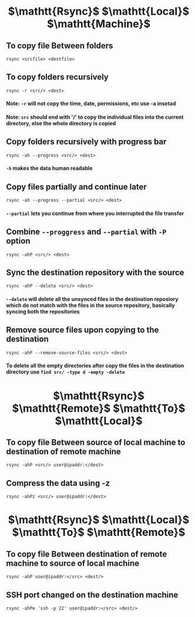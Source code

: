 <h1 align="center">$\mathtt{Rsync}$ $\mathtt{Local}$ $\mathtt{Machine}$</h1>

## To copy file Between folders

`rsync <srcfile> <destfile>`
  
## To copy folders recursively
  
`rsync -r <src/> <dest>`

#### Note: `-r` will not copy the time, date, permissions, etc use -a insetad

#### Note: `src` should end with '/' to copy the individual files into the current directory, else the whole directory is copied
  
## Copy folders recursively with progress bar

`rsync -ah --progress <src/> <dest>`

#### `-h` makes the data human readable

## Copy files partially and continue later

`rsync -ah --progress --partial <src/> <dest>`

#### `--partial` lets you continue from where you interrupted the file transfer

## Combine `--proggress` and `--partial` with `-P` option

`rsync -ahP <src/> <dest>`

## Sync the destination repository with the source

`rsync -ahP --delete <src/> <dest>`

#### `--delete` will delete all the unsynced files in the destination reposiory which do not match with the files in the source repository, basically syncing both the repositories

## Remove source files upon copying to the destination

`rsync -ahP --remove-source-files <src/> <dest>`

#### To delete all the empty directories after copy the files in the destination directory use `find src/ -type d -empty -delete`

<h1 align="center">$\mathtt{Rsync}$ $\mathtt{Remote}$ $\mathtt{To}$ $\mathtt{Local}$</h1>

## To copy file Between source of local machine to destination of remote machine

`rsync -ahP <src/> user@ipaddr:</dest>`

## Compress the data using -z

`rsync -ahPz <src/> user@ipaddr:</dest>`

<h1 align="center">$\mathtt{Rsync}$ $\mathtt{Local}$ $\mathtt{To}$ $\mathtt{Remote}$</h1>

## To copy file Between destination of remote machine to source of local machine

`rsync -ahP user@ipaddr:</src> <dest/>`

## SSH port changed on the destination machine

`rsync -ahPe 'ssh -p 22' user@ipaddr:</src> <dest/>`

[^1]: 20221115141350


